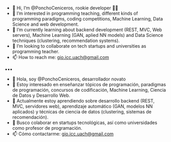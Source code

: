 - 👋 Hi, I’m @PonchoCeniceros, rookie developer 👨‍💻
- 👀 I’m interested in programming teaching, different kinds of programming paradigms, coding competitions, Machine Learning, Data Science and web development.
- 🌱 I’m currently learning about backend development (REST, MVC, Web servers), Machine Learning (GAN, aplied NN models) and Data Science techniques (clustering, recommendation systems).
- 💞️ I’m looking to collaborate on tech startups and universities as programming teacher.
- 📫 How to reach me: gio.icc.uach@gmail.com

▪️▪️▪️

- 👋 Hola, soy @PonchoCeniceros, desarrollador novato
- 👀 Estoy interesado en enseñanzar tópicos de programación, paradigmas de programación, concursos de codificación, Machine Learning, Ciencia de Datos y Desarrollo Web.
- 🌱 Actualmente estoy aprendiendo sobre desarrollo backend (REST, MVC, servidores web), aprendizaje automático (GAN, modelos NN aplicados) y técnicas de ciencia de datos (clustering, sistemas de recomendación).
- 💞️ Busco colaborar en startups tecnológicas, así como universidades como profesor de programación.
- 📫 Cómo contactarme: gio.icc.uach@gmail.com
<!---
PonchoCeniceros/PonchoCeniceros is a ✨ special ✨ repository because its `README.md` (this file) appears on your GitHub profile.
You can click the Preview link to take a look at your changes.
--->
